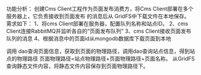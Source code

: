 功能分析：
创建Cms Client工程作为页面发布消费方，将Cms Client部署在多个服务器上，它负责接收到页面发布 的消息后从
GridFS中下载文件在本地保存。
需求如下：
1、将cms Client部署在服务器，配置队列名称和站点ID。
2、cms Client连接RabbitMQ并监听各自的“页面发布队列”
3、cms Client接收页面发布队列的消息
4、根据消息中的页面id从mongodb数据库下载页面到本地

调用 dao查询页面信息，获取到页面的物理路径，调用dao查询站点信息，得到站点的物理路径
页面物理路径=站点物理路径+页面物理路径+页面名称。
从GridFS查询静态文件内容，将静态文件内容保存到页面物理路径下。